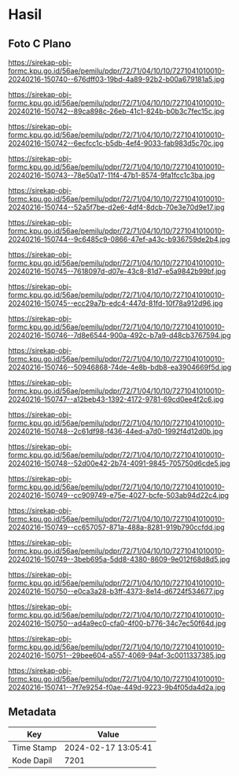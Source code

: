 # Hasil

## Foto C Plano

https://sirekap-obj-formc.kpu.go.id/56ae/pemilu/pdpr/72/71/04/10/10/7271041010010-20240216-150740--676dff03-19bd-4a89-92b2-b00a679181a5.jpg

https://sirekap-obj-formc.kpu.go.id/56ae/pemilu/pdpr/72/71/04/10/10/7271041010010-20240216-150742--89ca898c-26eb-41c1-824b-b0b3c7fec15c.jpg

https://sirekap-obj-formc.kpu.go.id/56ae/pemilu/pdpr/72/71/04/10/10/7271041010010-20240216-150742--6ecfcc1c-b5db-4ef4-9033-fab983d5c70c.jpg

https://sirekap-obj-formc.kpu.go.id/56ae/pemilu/pdpr/72/71/04/10/10/7271041010010-20240216-150743--78e50a17-11f4-47b1-8574-9fa1fcc1c3ba.jpg

https://sirekap-obj-formc.kpu.go.id/56ae/pemilu/pdpr/72/71/04/10/10/7271041010010-20240216-150744--52a5f7be-d2e6-4df4-8dcb-70e3e70d9e17.jpg

https://sirekap-obj-formc.kpu.go.id/56ae/pemilu/pdpr/72/71/04/10/10/7271041010010-20240216-150744--9c6485c9-0866-47ef-a43c-b936759de2b4.jpg

https://sirekap-obj-formc.kpu.go.id/56ae/pemilu/pdpr/72/71/04/10/10/7271041010010-20240216-150745--7618097d-d07e-43c8-81d7-e5a9842b99bf.jpg

https://sirekap-obj-formc.kpu.go.id/56ae/pemilu/pdpr/72/71/04/10/10/7271041010010-20240216-150745--ecc29a7b-edc4-447d-81fd-10f78a912d96.jpg

https://sirekap-obj-formc.kpu.go.id/56ae/pemilu/pdpr/72/71/04/10/10/7271041010010-20240216-150746--7d8e6544-900a-492c-b7a9-d48cb3767594.jpg

https://sirekap-obj-formc.kpu.go.id/56ae/pemilu/pdpr/72/71/04/10/10/7271041010010-20240216-150746--50946868-74de-4e8b-bdb8-ea3904669f5d.jpg

https://sirekap-obj-formc.kpu.go.id/56ae/pemilu/pdpr/72/71/04/10/10/7271041010010-20240216-150747--a12beb43-1392-4172-9781-69cd0ee4f2c6.jpg

https://sirekap-obj-formc.kpu.go.id/56ae/pemilu/pdpr/72/71/04/10/10/7271041010010-20240216-150748--2c61df98-f436-44ed-a7d0-1992f4d12d0b.jpg

https://sirekap-obj-formc.kpu.go.id/56ae/pemilu/pdpr/72/71/04/10/10/7271041010010-20240216-150748--52d00e42-2b74-4091-9845-705750d6cde5.jpg

https://sirekap-obj-formc.kpu.go.id/56ae/pemilu/pdpr/72/71/04/10/10/7271041010010-20240216-150749--cc909749-e75e-4027-bcfe-503ab94d22c4.jpg

https://sirekap-obj-formc.kpu.go.id/56ae/pemilu/pdpr/72/71/04/10/10/7271041010010-20240216-150749--cc657057-871a-488a-8281-919b790ccfdd.jpg

https://sirekap-obj-formc.kpu.go.id/56ae/pemilu/pdpr/72/71/04/10/10/7271041010010-20240216-150749--3beb695a-5dd8-4380-8609-9e012f68d8d5.jpg

https://sirekap-obj-formc.kpu.go.id/56ae/pemilu/pdpr/72/71/04/10/10/7271041010010-20240216-150750--e0ca3a28-b3ff-4373-8e14-d6724f534677.jpg

https://sirekap-obj-formc.kpu.go.id/56ae/pemilu/pdpr/72/71/04/10/10/7271041010010-20240216-150750--ad4a9ec0-cfa0-4f00-b776-34c7ec50f64d.jpg

https://sirekap-obj-formc.kpu.go.id/56ae/pemilu/pdpr/72/71/04/10/10/7271041010010-20240216-150751--29bee604-a557-4069-94af-3c0011337385.jpg

https://sirekap-obj-formc.kpu.go.id/56ae/pemilu/pdpr/72/71/04/10/10/7271041010010-20240216-150741--7f7e9254-f0ae-449d-9223-9b4f05da4d2a.jpg


## Metadata

| Key        | Value               |
| ---------- | ------------------- |
| Time Stamp | 2024-02-17 13:05:41 |
| Kode Dapil | 7201                |



